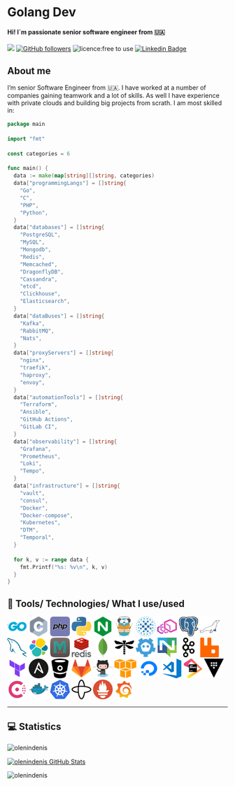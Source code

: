 # Golang Dev

#### Hi! I`m passionate senior software engineer from 🇺🇦

![](https://visitor-badge.glitch.me/badge?page_id=github.com/olenindenis) [![GitHub followers](https://img.shields.io/github/followers/olenindenis?label=Follow&style=social)](https://github.com/olenindenis/?tab=follow)  ![licence:free to use](https://img.shields.io/badge/licence-free--to--use-blue) [![Linkedin Badge](https://img.shields.io/badge/-olenindenis-blue?style=flat&logo=Linkedin&logoColor=white&link=https://www.linkedin.com/in/denis-olenin-b66ab082/)](https://www.linkedin.com/in/denis-olenin-b66ab082/)

## About me

I’m senior Software Engineer from 🇺🇦. I have worked at a number of companies gaining teamwork and a lot of skills.
As well I have experience with private clouds and building big projects from scrath. I am most skilled in:

```go
package main

import "fmt"

const categories = 6

func main() {
  data := make(map[string][]string, categories)
  data["programmingLangs"] = []string{
    "Go",
    "C",
    "PHP",
    "Python",
  }
  data["databases"] = []string{
    "PostgreSQL",
    "MySQL",
    "Mongodb",
    "Redis",
    "Memcached",
    "DragonflyDB",
    "Cassandra",
    "etcd",
    "Clickhouse",
    "Elasticsearch",
  }
  data["dataBuses"] = []string{
    "Kafka",
    "RabbitMQ",
    "Nats",
  }
  data["proxyServers"] = []string{
    "nginx",
    "traefik",
    "haproxy",
    "envoy",
  }
  data["automationTools"] = []string{
    "Terraform",
    "Ansible",
    "GitHub Actions",
    "GitLab CI",
  }
  data["observability"] = []string{
    "Grafana",
    "Prometheus",
    "Loki",
    "Tempo",
  }
  data["infrastructure"] = []string{
    "vault",
    "consul",
    "Docker",
    "Docker-compose",
    "Kubernetes",
    "DTM",
    "Temporal",
  }

  for k, v := range data {
    fmt.Printf("%s: %v\n", k, v)
  }
}
```


<h2>🚀 Tools/ Technologies/ What I use/used</h2>
<p align="left">
<img src="images/svgicons/go-svgrepo-com.svg" alt="go" width="45" height="45" />
<img src="images/svgicons/open-std_c-icon.svg" alt="c" width="45" height="45" />
<img src="images/svgicons/php-svgrepo-com.svg" alt="php" width="45" height="45" />
<img src="images/svgicons/python-icon.svg" alt="python" width="45" height="45" />
<img src="images/svgicons/nginx-icon.svg" alt="nginx" width="45" height="45" />
<img src="images/svgicons/traefikio-icon.svg" alt="traefic" width="45" height="45" />
<img src="images/svgicons/haproxy-icon.svg" alt="haproxy" width="45" height="45" />
<img src="images/svgicons/envoyproxyio-icon.svg" alt="envoy" width="45" height="45" />
<img src="images/svgicons/postgresql-svgrepo-com.svg" alt="PostgreSQL" width="45" height="45" />
<img src="images/svgicons/mariadb-icon.svg" alt="MariaDb" width="45" height="45" />
<img src="images/svgicons/mysql-icon.svg" alt="mysql" width="45" height="45" />
<img src="images/svgicons/elastic-icon.svg" alt="Elastic" width="45" height="45" />
<img src="images/svgicons/memcached-icon.svg" alt="Memcached" width="45" height="45" />
<img src="images/svgicons/redis-original-wordmark.svg" alt="redis" width="45" height="45" />
<img src="images/svgicons/mongodb-icon.svg" alt="mongodb" width="45" height="45" />
<img src="images/svgicons/dragonfly-vector-1-svgrepo-com.svg" alt="dragonflydb" width="45" height="45" />
<img src="images/svgicons/etcd-svgrepo-com.svg" alt="etcd" width="45" height="45" />
<img src="images/svgicons/natsio-icon.svg" alt="nats" width="45" height="45" />
<img src="images/svgicons/apache_kafka-icon.svg" alt="kafka" width="45" height="45" />
<img src="images/svgicons/rabbitmq-icon.svg" alt="rabbitmq" width="45" height="45" />
<img src="images/svgicons/terraform-svgrepo-com.svg" alt="Terraform" width="45" height="45" />
<img src="images/svgicons/ansible-icon.svg" alt="Ansible" width="45" height="45" />
<img src="images/svgicons/bitbucket-icon.svg" alt="BitBucket" width="45" height="45" />
<img src="images/svgicons/gitlab-icon.svg" alt="Gitlab" width="45" height="45" />
<img src="images/svgicons/github-icon.svg" alt="Github" width="45" height="45" />
<img src="images/svgicons/amazon_aws-icon.svg" alt="Aws" width="50" height="45" />
<img src="images/svgicons/digitalocean-svgrepo-com.svg" alt="DO" width="50" height="45" />
<img src="images/svgicons/visualstudio_code-icon.svg" alt="VS-Code" width="45" height="45" />
<img src="images/svgicons/jetbrains-icon.svg" alt="Jetbrains" width="45" height="45" />
<img src="images/svgicons/vault-svgrepo-com.svg" alt="Vault" width="45" height="45" />
<img src="images/svgicons/consul-svgrepo-com.svg" alt="Consul" width="45" height="45" />
<img src="images/svgicons/docker-icon.svg" alt="Docker" width="45" height="45" />
<img src="images/svgicons/kubernetes-icon.svg" alt="Kubernetes" width="45" height="45" />
<img src="images/svgicons/temporalio.svg" alt="Temporal" width="45" height="45" />
<img src="images/svgicons/prometheusio-icon.svg" alt="prometheusio" width="45" height="45" />
<img src="images/svgicons/grafana-svgrepo-com.svg" alt="grafana" width="45" height="45" />

</p>

---
## 💻 Statistics

<p><img align="center" src="https://github-readme-streak-stats.herokuapp.com/?user=olenindenis&theme=prussian" alt="olenindenis" /></p>
<a href="https://github.com/olenindenis/olenindenis">
  <img align="center" src="https://bad-apple-github-readme.vercel.app/api?username=olenindenis&show_icons=true&line_height=27&count_private=true&theme=cobalt" alt="olenindenis GitHub Stats" />
</a>
<p><img align="left" src="https://github-readme-stats.vercel.app/api/top-langs?username=olenindenis&theme=cobalt&show_icons=true&locale=en&layout=compact" alt="olenindenis" /></p>
